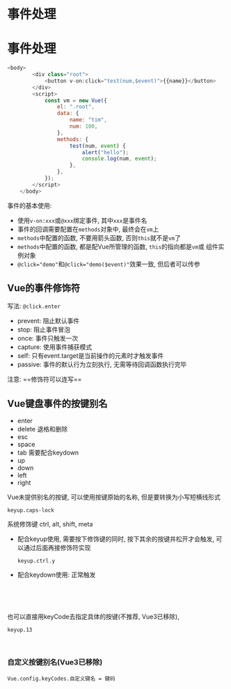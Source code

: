 # 事件处理

# 事件处理

```js
<body>
        <div class="root">
            <button v-on:click="test(num,$event)">{{name}}</button>
        </div>
        <script>
            const vm = new Vue({
                el: ".root",
                data: {
                    name: "tim",
                    num: 100,
                },
                methods: {
                    test(num, event) {
                        alert("hello");
                        console.log(num, event);
                    },
                },
            });
        </script>
    </body>
```

事件的基本使用:

* 使用`v-on:xxx`或`@xxx`绑定事件, 其中`xxx`是事件名
* 事件的回调需要配置在`methods`对象中, 最终会在`vm`上
* `methods`中配置的函数, 不要用箭头函数, 否则`this`就不是`vm`了
* `methods`中配置的函数, 都是配Vue所管理的函数, `this`的指向都是`vm`或 组件实例对象
* `@click="demo"`和`@click="demo($event)"`效果一致, 但后者可以传参

## Vue的事件修饰符

写法: `@click.enter`​

* prevent: 阻止默认事件
* stop: 阻止事件冒泡
* once: 事件只触发一次
* capture: 使用事件捕获模式
* self: 只有event.target是当前操作的元素时才触发事件
* passive: 事件的默认行为立刻执行, 无需等待回调函数执行完毕

注意: ==修饰符可以连写==

## Vue键盘事件的按键别名

* enter
* delete 退格和删除
* esc
* space
* tab 需要配合keydown
* up
* down
* left
* right

Vue未提供别名的按键, 可以使用按键原始的名称, 但是要转换为小写短横线形式

`keyup.caps-lock`

系统修饰键 ctrl, alt, shift, meta

* 配合keyup使用, 需要按下修饰键的同时, 按下其余的按键并松开才会触发, 可以通过后面再接修饰符实现

  `keyup.ctrl.y`
* 配合keydown使用: 正常触发

  ‍

‍

也可以直接用keyCode去指定具体的按键(不推荐, Vue3已移除),

`keyup.13`

‍

### 自定义按键别名(Vue3已移除)

`Vue.config.keyCodes.自定义键名 = 键码`

‍
